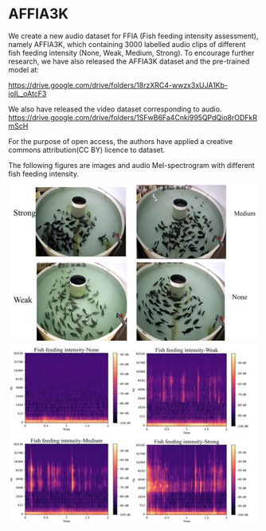 # AFFIA3K
We create a new audio dataset for FFIA (Fish feeding intensity assessment), namely AFFIA3K, which containing 3000 labelled audio clips of different fish feeding intensity (None, Weak, Medium, Strong). 
To encourage further research, we have also released the AFFIA3K dataset and the pre-trained model at:

https://drive.google.com/drive/folders/18rzXRC4-wwzx3xUJA1Kb-ioIL_oAtcF3


We also have released the video dataset corresponding to audio.
https://drive.google.com/drive/folders/1SFwB6Fa4Cnki995QPdQio8rODFkRmScH


For the purpose of open access, the authors have applied a creative commons attribution(CC BY) licence to dataset.




The following figures are images and audio Mel-spectrogram with different fish feeding intensity.

 

![image](https://github.com/FishMaster93/AFFIA3K/blob/main/fish_feeding_intensity.png) 
![image](https://github.com/FishMaster93/AFFIA3K/blob/main/871.png)
